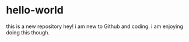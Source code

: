 # hello-world
this is a new repository
hey! i am new to Github and coding. i am enjoying doing this though.
